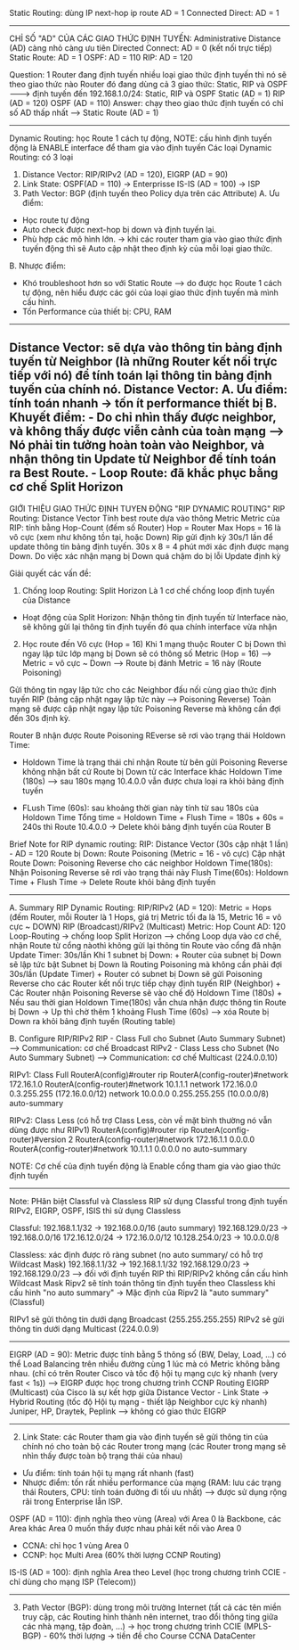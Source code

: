 Static Routing: dùng IP next-hop
ip route <subnet-destination-> <subnetmask-destination> <ip next-hop>
AD = 1
Connected Direct: AD = 1

-------------------------------------------------------------------------------------------------------------------------
CHỈ SỐ "AD" CỦA CÁC GIAO THỨC ĐỊNH TUYẾN:
Administrative Distance (AD) càng nhỏ càng ưu tiên 
Directed Connect: AD = 0 (kết nối trực tiếp)
Static Route: AD = 1
OSPF: AD = 110
RIP: AD = 120

Question: 1 Router đang định tuyến nhiều loại giao thức định tuyến
thì nó sẽ theo giao thức nào
Router đó đang dùng cả 3 giao thức: Static, RIP và OSPF
---> định tuyến đến 192.168.1.0/24: Static, RIP và OSPF
Static (AD = 1) 
RIP    (AD = 120)
OSPF   (AD = 110) 
Answer: chạy theo giao thức định tuyến có chỉ số AD thấp nhất
--> Static Route (AD = 1)

-------------------------------------------------------------------------------------------------------------------------
Dynamic Routing: học Route 1 cách tự động, 
NOTE: cấu hình định tuyến động là ENABLE interface để tham gia vào định tuyến
Các loại Dynamic Routing: có 3 loại
1. Distance Vector: RIP/RIPv2 (AD = 120), EIGRP (AD = 90)
2. Link State:  OSPF(AD = 110) -> Enterprisse
		IS-IS (AD = 100) -> ISP
3. Path Vector: BGP (định tuyến theo Policy dựa trên các Attribute)
A. Ưu điểm:
- Học route tự động
- Auto check được next-hop bị down và định tuyến lại.
- Phù hợp các mô hình lớn.
-> khi các router tham gia vào giao thức định tuyến động
thì sẽ Auto cập nhật theo định kỳ của mỗi loại giao thức.

B. Nhược điểm:
- Khó troubleshoot hơn so với Static Route 
--> do được học Route 1 cách tự động, nên hiểu được các gói
của loại giao thức định tuyến mà mình cấu hình.
- Tốn Performance của thiết bị: CPU, RAM

-------------------------------------------------------------------------------------------------------------------------
Distance Vector: sẽ dựa vào thông tin bảng định tuyến từ Neighbor (là những Router kết nối trực tiếp với nó)
để tính toán lại thông tin bảng định tuyến của chính nó.
Distance Vector:
	A. Ưu điểm: tính toán nhanh -> tốn ít performance thiết bị
	B. Khuyết điểm: 
	- Do chỉ nhìn thấy được neighbor, và không thấy được viễn cảnh của toàn mạng 
	--> Nó phải tin tưởng hoàn toàn vào Neighbor, và nhận thông tin Update từ Neighbor để tính toán ra Best Route.
	- Loop Route: đã khắc phục bằng cơ chế Split Horizon
-------------------------------------------------------------------------------------------------------------------------
GIỚI THIỆU GIAO THỨC ĐỊNH TUYEN ĐỘNG "RIP DYNAMIC ROUTING"
RIP Routing: Distance Vector
Tính best route dựa vào thông Metric
Metric của RIP: tính bằng Hop-Count (đếm số Router)
Hop = Router
Max Hops = 16 là vô cực (xem như không tồn tại, hoặc Down)
Rip gửi định kỳ 30s/1 lần để update thông tin bảng định tuyến.
30s x 8 = 4 phút mới xác định được mạng Down.
Do việc xác nhận mạng bị Down quá chậm do bị lỗi Update định kỳ

Giải quyết các vấn đề:
1. Chống loop Routing: Split Horizon
Là 1 cơ chế chống loop định tuyến của Distance
- Hoạt động của Split Horizon: 
Nhận thông tin định tuyến từ Interface nào, sẽ không gửi lại
thông tin định tuyến đó qua chính interface vừa nhận
2. Học route đến Vô cực (Hop = 16)
Khi 1 mạng thuộc Router C bị Down thì ngay lập tức lớp mạng bị Down
sẽ có thông số Metric (Hop = 16) --> Metric = vô cực ~ Down
--> Route bị đánh Metric = 16 này (Route Poisoning)

Gửi thông tin ngay lập tức cho các Neighbor đấu nối cùng giao thức
định tuyến RIP (bảng cập nhật ngay lập tức này --> Poisoning Reverse)
Toàn mạng sẽ được cập nhật ngay lập tức Poisoning Reverse
mà không cần đợi đến 30s định kỳ.

Router B nhận được Route Poisoning REverse sẽ rơi vào trạng thái
Holdown Time:

+ Holdown Time là trạng thái chỉ nhận Route từ bên gửi Poisoning Reverse không nhận bất cứ Route bị Down từ các Interface khác
Holdown Time (180s)
--> sau 180s mạng 10.4.0.0 vẫn được chưa loại ra khỏi bảng định tuyến

+ FLush Time (60s): sau khoảng thời gian này tính từ sau 180s của Holdown Time
Tổng time = Holdown Time + Flush Time = 180s + 60s = 240s
thì Route 10.4.0.0 -> Delete khỏi bảng định tuyến của Router B

Brief Note for RIP dynamic routing:
RIP: Distance Vector (30s cập nhật 1 lần) - AD = 120
Route bị Down: 		Route Poisoning (Metric = 16 - vô cực)
Cập nhật Route Down: 	Poisoning Reverse cho các neighbor
Holdown Time(180s): 	Nhận Poisoning Reverse sẽ rơi vào trạng thái này
Flush Time(60s):	Holdown Time + Flush Time -> Delete Route khỏi bảng định tuyến

-------------------------------------------------------------------------------------------------------------------------
A. Summary RIP Dynamic Routing:
RIP/RIPv2 (AD = 120): Metric = Hops (đếm Router, mỗi Router là 1 Hops, giá trị Metric tối đa là 15, Metric 16 = vô cực ~ DOWN) 
RIP (Broadcast)/RIPv2 (Multicast)
		Metric: Hop Count
		AD: 120
		Loop-Routing -> chống loop Split Horizon
--> chống Loop dựa vào cơ chế, nhận Route từ cổng nàothì không gửi lại thông tin Route vào cổng đã nhận
		Update Timer: 30s/lần
		Khi 1 subnet bị Down:
	+ Router của subnet bị Down sẽ lập tức bật Subnet bị Down là Routing Poisoning mà không cần phải đợi 30s/lần (Update Timer)
	+ Router có subnet bị Down sẽ gửi Poisoning Reverse cho các Router kết nối trực tiếp chạy định tuyến RIP (Neighbor) 
	+ Các Router nhận Poisoning Reverse sẽ vào chế độ Holdown Time (180s)
	+ Nếu sau thời gian Holdown Time(180s) vẫn chưa nhận được
thông tin Route bị Down -> Up thì chờ thêm 1 khoảng Flush Time (60s)
--> xóa Route bị Down ra khỏi bảng định tuyến (Routing table)

B. Configure RIP/RIPv2
RIP - Class Full cho Subnet (Auto Summary Subnet)
--> Communication: cơ chế Broadcast
RIPv2 - Class Less cho Subnet (No Auto Summary Subnet)
--> Communication: cơ chế Multicast (224.0.0.10)

RIPv1: Class Full
RouterA(config)#router rip
RouterA(config-router)#network 172.16.1.0
RouterA(config-router)#network 10.1.1.1
network 172.16.0.0 	0.3.255.255 (172.16.0.0/12)
network 10.0.0.0 	0.255.255.255 (10.0.0.0/8)
auto-summary

RIPv2: Class Less (có hỗ trợ Class Less, 
còn về mặt bình thường nó vẫn dùng được như RIPv1)
RouterA(config)#router rip
RouterA(config-router)#version 2
RouterA(config-router)#network 172.16.1.1 	0.0.0.0
RouterA(config-router)#network 10.1.1.1 	0.0.0.0
no auto-summary

NOTE: Cơ chế của định tuyến động là Enable cổng tham gia vào giao thức định tuyến

-------------------------------------------------------------------------------------------------------------------------
Note: PHân biệt Classful và Classless
RIP sử dụng Classful trong định tuyến
RIPv2, EIGRP, OSPF, ISIS thì sử dụng Classless

Classful: 	192.168.1.1/32 		-> 192.168.0.0/16
(auto summary)	192.168.129.0/23 	-> 192.168.0.0/16
		172.16.12.0/24		-> 172.16.0.0/12
		10.128.254.0/23		-> 10.0.0.0/8

Classless: xác định được rõ ràng subnet	
(no auto summary/ có hỗ trợ Wildcast Mask) 
		192.168.1.1/32		-> 192.168.1.1/32
		192.168.129.0/23	-> 192.168.129.0/23
--> đối với định tuyến RIP thì RIP/RIPv2 không cần cấu hình Wildcast Mask
Ripv2 sẽ tính toán thông tin định tuyến theo Classless khi cấu hình "no auto summary"
-> Mặc định của Ripv2 là "auto summary" (Classful)

RIPv1 sẽ gửi thông tin dưới dạng Broadcast (255.255.255.255)
RIPv2 sẽ gửi thông tin dưới dạng Multicast (224.0.0.9)

-------------------------------------------------------------------------------------------------------------------------
EIGRP (AD = 90): Metric được tính bằng 5 thông số (BW, Delay, Load, ...) có thể Load Balancing trên nhiều đường cùng 1 lúc mà có Metric không bằng nhau.
(chỉ có trên Router Cisco và tốc độ hội tụ mạng cực kỳ nhanh (very fast < 1s))
--> EIGRP được học trong chương trình CCNP Routing
EIGRP (Multicast) của Cisco
	là sự kết hợp giữa Distance Vector - Link State
	-> Hybrid Routing (tốc độ Hội tụ mạng - thiết lập Neighbor
		cực kỳ nhanh)
Juniper, HP, Draytek, Peplink --> không có giao thức EIGRP


-------------------------------------------------------------------------------------------------------------------------
2. Link State: các Router tham gia vào định tuyến sẽ gửi thông tin của chính nó cho toàn bộ các Router trong mạng
(các Router trong mạng sẽ nhìn thấy được toàn bộ trạng thái của nhau)
- Ưu điểm: tính toán hội tụ mạng rất nhanh (fast)
- Nhược điểm: tốn rất nhiều performance của mạng (RAM: lưu các trạng thái Routers, CPU: tính toán đường đi tối ưu nhất)
--> được sử dụng rộng rãi trong Enterprise lẫn ISP.

OSPF (AD = 110): định nghĩa theo vùng (Area) với Area 0 là Backbone, các Area khác Area 0 muốn thấy được nhau phải kết nối vào Area 0
- CCNA: chỉ học 1 vùng Area 0
- CCNP: học Multi Area (60% thời lượng CCNP Routing)

IS-IS (AD = 100): định nghĩa Area theo Level (học trong chương trình CCIE - chỉ dùng cho mạng ISP (Telecom))

-------------------------------------------------------------------------------------------------------------------------
3. Path Vector (BGP): dùng trong môi trường Internet (tất cả các tên miền truy cập, các Routing hình thành nên internet, trao đổi thông ting giữa các nhà mạng,
tập đoàn, ...) -> học trong chương trình CCIE (MPLS-BGP) - 60% thời lượng
-> tiền đề cho Course CCNA DataCenter
